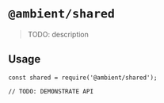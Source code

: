 # `@ambient/shared`

> TODO: description

## Usage

```
const shared = require('@ambient/shared');

// TODO: DEMONSTRATE API
```
